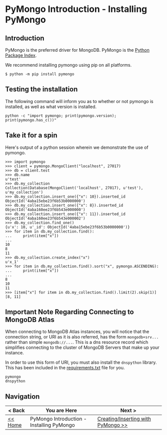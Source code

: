 # PyMongo Introduction - Installing PyMongo

## Introduction

PyMongo is the preferred driver for MongoDB. PyMongo is the [Python Package Index](http://pypi.python.org/pypi/pymongo/).

We recommend installing pymongo using pip on all platforms.

```
$ python -m pip install pymongo
```

## Testing the installation

The following command will inform you as to whether or not pymongo is installed, as well as what version is installed.

```
python -c "import pymongo; print(pymongo.version); print(pymongo.has_c())"
```
## Take it for a spin

Here's output of a python session wherein we demonstrate the use of pymongo.

```
>>> import pymongo
>>> client = pymongo.MongoClient("localhost", 27017)
>>> db = client.test
>>> db.name
u'test'
>>> db.my_collection
Collection(Database(MongoClient('localhost', 27017), u'test'), u'my_collection')
>>> db.my_collection.insert_one({"x": 10}).inserted_id
ObjectId('4aba15ebe23f6b53b0000000')
>>> db.my_collection.insert_one({"x": 8}).inserted_id
ObjectId('4aba160ee23f6b543e000000')
>>> db.my_collection.insert_one({"x": 11}).inserted_id
ObjectId('4aba160ee23f6b543e000002')
>>> db.my_collection.find_one()
{u'x': 10, u'_id': ObjectId('4aba15ebe23f6b53b0000000')}
>>> for item in db.my_collection.find():
...     print(item["x"])
...
10
8
11
>>> db.my_collection.create_index("x")
u'x_1'
>>> for item in db.my_collection.find().sort("x", pymongo.ASCENDING):
...     print(item["x"])
...
8
10
11
>>> [item["x"] for item in db.my_collection.find().limit(2).skip(1)]
[8, 11]

```

## Important Note Regarding Connecting to MongoDB Atlas

When connecting to MongoDB Atlas instances, you will notice that the connection string, or URI as it is also referred, has the form `mongodb+srv...` rather than simple `mongodb://...`. This is a dns resource record which simplifies connecting to the cluster of MongoDB Servers that make up your instance.

In order to use this form of URI, you must also install the `dnspython` library.  This has been included in the [requirements.txt](https://github.com/mongodb-developer/workshop/blob/python/Python/01-Installing%20PyMongo/requirements.txt) file for you.

```
pymongo
dnspython
```


## Navigation

| < Back | You are Here | Next > |
| ---- | ------------ | ---- |
| [<< Home](https://github.com/mongodb-developer/workshop) | PyMongo Introduction - Installing PyMongo | [Creating/Inserting with PyMongo >>](https://github.com/mongodb-developer/workshop/tree/python/modules/02-Create) |